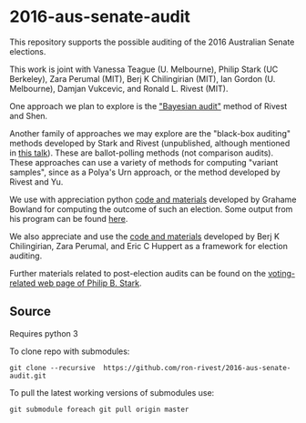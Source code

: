 # 2016-aus-senate-audit

This repository supports the possible auditing of the 2016 Australian
Senate elections.

This work is joint with Vanessa Teague (U. Melbourne), Philip Stark (UC Berkeley),
Zara Perumal (MIT), Berj K Chilingirian (MIT),
Ian Gordon (U. Melbourne), Damjan Vukcevic, and
Ronald L. Rivest (MIT).

One approach we plan to explore is the 
["Bayesian audit"](http://people.csail.mit.edu/rivest/pubs.html#RS12)
method of Rivest and Shen.

Another family of approaches we may explore are the "black-box auditing" methods
developed by Stark and Rivest (unpublished, although mentioned in
[this talk](http://people.csail.mit.edu/rivest/pubs.html#Riv16x)).
These are ballot-polling methods (not comparison audits).  
These approaches can use a variety of methods for computing "variant samples",
since as a Polya's Urn approach, or the
method developed by Rivest and Yu.

We use with appreciation python [code and
materials](https://github.com/grahame/dividebatur) developed by
Grahame Bowland for computing the outcome of such an election.
Some output from his program can be found
[here](https://sirgraha.me/senate2016/).

We also appreciate and use the 
[code and materials](https://github.com/berjc/election-engine)
developed by Berj K Chilingirian, Zara Perumal, and Eric C Huppert as a framework for election auditing.

Further materials related to post-election audits can be found on the
[voting-related web page of Philip B. Stark](https://www.stat.berkeley.edu/~stark/Vote/index.htm).


## Source

Requires python 3

To clone repo with submodules:
```
git clone --recursive  https://github.com/ron-rivest/2016-aus-senate-audit.git 
````
To pull the latest working versions of submodules use:
```
git submodule foreach git pull origin master
```

